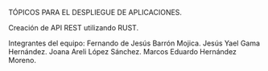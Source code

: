 TÓPICOS PARA EL DESPLIEGUE DE APLICACIONES.

Creación de API REST utilizando RUST.

Integrantes del equipo:
Fernando de Jesús Barrón Mojica.
Jesús Yael Gama Hernández.
Joana Areli López Sánchez.
Marcos Eduardo Hernández Moreno.
